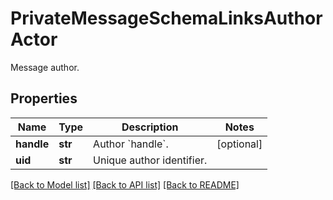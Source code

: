 # PrivateMessageSchemaLinksAuthorActor

Message author.

## Properties
Name | Type | Description | Notes
------------ | ------------- | ------------- | -------------
**handle** | **str** | Author &#x60;handle&#x60;. | [optional] 
**uid** | **str** | Unique author identifier. | 

[[Back to Model list]](../README.md#documentation-for-models) [[Back to API list]](../README.md#documentation-for-api-endpoints) [[Back to README]](../README.md)


